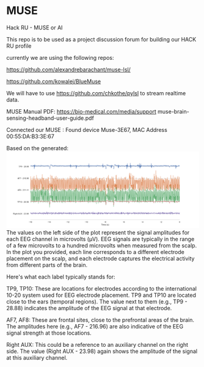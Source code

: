# MUSE
Hack RU - MUSE or AI

This repo is to be used as a project discussion forum for building our HACK RU profile 

currently we are using the following repos:

https://github.com/alexandrebarachant/muse-lsl/

https://github.com/kowalej/BlueMuse


We will have to use https://github.com/chkothe/pylsl to stream realtime data.

MUSE Manual PDF: 
https://bio-medical.com/media/support muse-brain-sensing-headband-user-guide.pdf


Connected our MUSE : Found device Muse-3E67, MAC Address 00:55:DA:B3:3E:67


Based on the generated:![image](Agora_Hills_Figure_1.png)
    The values on the left side of the plot represent the signal amplitudes for each EEG channel in microvolts (µV). EEG signals are typically in the range of a few microvolts to a hundred microvolts when measured from the scalp. In the plot you provided, each line corresponds to a different electrode placement on the scalp, and each electrode captures the electrical activity from different parts of the brain.

Here's what each label typically stands for:

TP9, TP10: These are locations for electrodes according to the international 10-20 system used for EEG electrode placement. TP9 and TP10 are located close to the ears (temporal regions). The value next to them (e.g., TP9 - 28.88) indicates the amplitude of the EEG signal at that electrode.

AF7, AF8: These are frontal sites, close to the prefrontal areas of the brain. The amplitudes here (e.g., AF7 - 216.96) are also indicative of the EEG signal strength at those locations.

Right AUX: This could be a reference to an auxiliary channel on the right side. The value (Right AUX - 23.98) again shows the amplitude of the signal at this auxiliary channel.
